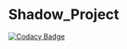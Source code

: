 # Shadow_Project

[![Codacy Badge](https://api.codacy.com/project/badge/Grade/a6a0ceb7a4ab41b4b9d56da38de927da)](https://app.codacy.com/gh/99002480/Shadow_Project?utm_source=github.com&utm_medium=referral&utm_content=99002480/Shadow_Project&utm_campaign=Badge_Grade)